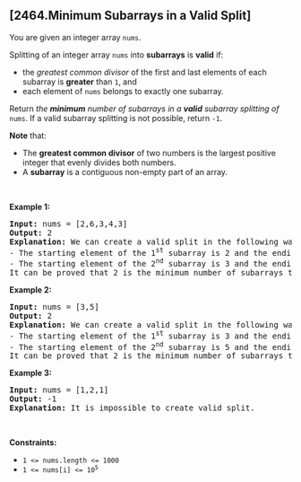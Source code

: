 ## [2464.Minimum Subarrays in a Valid Split]
<p>You are given an integer array <code>nums</code>.</p>

<p>Splitting of an integer array <code>nums</code> into <strong>subarrays</strong> is <strong>valid</strong> if:</p>

<ul>
	<li>the <em>greatest common divisor</em> of the first and last elements of each subarray is <strong>greater</strong> than <code>1</code>, and</li>
	<li>each element of <code>nums</code> belongs to exactly one subarray.</li>
</ul>

<p>Return <em>the <strong>minimum</strong> number of subarrays in a <strong>valid</strong> subarray splitting of</em> <code>nums</code>. If a valid subarray splitting is not possible, return <code>-1</code>.</p>

<p><strong>Note</strong> that:</p>

<ul>
	<li>The <strong>greatest common divisor</strong> of two numbers is the largest positive integer that evenly divides both numbers.</li>
	<li>A <strong>subarray</strong> is a contiguous non-empty part of an array.</li>
</ul>

<p>&nbsp;</p>
<p><strong class="example">Example 1:</strong></p>

<pre>
<strong>Input:</strong> nums = [2,6,3,4,3]
<strong>Output:</strong> 2
<strong>Explanation:</strong> We can create a valid split in the following way: [2,6] | [3,4,3].
- The starting element of the 1<sup>st</sup> subarray is 2 and the ending is 6. Their greatest common divisor is 2, which is greater than 1.
- The starting element of the 2<sup>nd</sup> subarray is 3 and the ending is 3. Their greatest common divisor is 3, which is greater than 1.
It can be proved that 2 is the minimum number of subarrays that we can obtain in a valid split.
</pre>

<p><strong class="example">Example 2:</strong></p>

<pre>
<strong>Input:</strong> nums = [3,5]
<strong>Output:</strong> 2
<strong>Explanation:</strong> We can create a valid split in the following way: [3] | [5].
- The starting element of the 1<sup>st</sup> subarray is 3 and the ending is 3. Their greatest common divisor is 3, which is greater than 1.
- The starting element of the 2<sup>nd</sup> subarray is 5 and the ending is 5. Their greatest common divisor is 5, which is greater than 1.
It can be proved that 2 is the minimum number of subarrays that we can obtain in a valid split.
</pre>

<p><strong class="example">Example 3:</strong></p>

<pre>
<strong>Input:</strong> nums = [1,2,1]
<strong>Output:</strong> -1
<strong>Explanation:</strong> It is impossible to create valid split.
</pre>

<p>&nbsp;</p>
<p><strong>Constraints:</strong></p>

<ul>
	<li><code>1 &lt;= nums.length &lt;= 1000</code></li>
	<li><code>1 &lt;= nums[i] &lt;= 10<sup>5</sup></code></li>
</ul>
